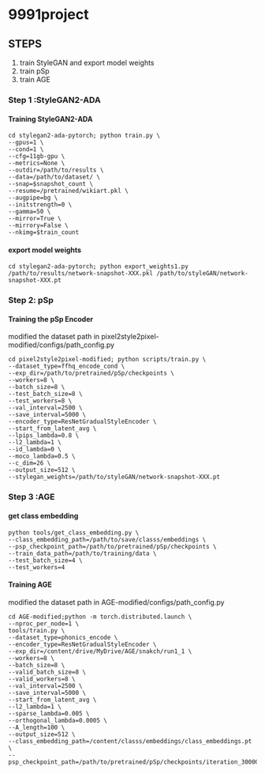 # 9991project
## STEPS
1. train StyleGAN and export model weights 
2. train pSp
3. train AGE


### Step 1 :StyleGAN2-ADA
#### Training StyleGAN2-ADA
```
cd stylegan2-ada-pytorch; python train.py \
--gpus=1 \
--cond=1 \
--cfg=11gb-gpu \
--metrics=None \
--outdir=/path/to/results \
--data=/path/to/dataset/ \
--snap=$snapshot_count \
--resume=/pretrained/wikiart.pkl \
--augpipe=bg \
--initstrength=0 \
--gamma=50 \
--mirror=True \
--mirrory=False \
--nkimg=$train_count
```
#### export model weights 
```
cd stylegan2-ada-pytorch; python export_weights1.py /path/to/results/network-snapshot-XXX.pkl /path/to/styleGAN/network-snapshot-XXX.pt
```

### Step 2: pSp
#### Training the pSp Encoder
modified the dataset path in pixel2style2pixel-modified/configs/path_config.py
```
cd pixel2style2pixel-modified; python scripts/train.py \
--dataset_type=ffhq_encode_cond \
--exp_dir=/path/to/pretrained/pSp/checkpoints \
--workers=8 \
--batch_size=8 \
--test_batch_size=8 \
--test_workers=8 \
--val_interval=2500 \
--save_interval=5000 \
--encoder_type=ResNetGradualStyleEncoder \
--start_from_latent_avg \
--lpips_lambda=0.8 \
--l2_lambda=1 \
--id_lambda=0 \
--moco_lambda=0.5 \
--c_dim=26 \ 
--output_size=512 \
--stylegan_weights=/path/to/styleGAN/network-snapshot-XXX.pt
```

### Step 3 :AGE 
#### get class embedding
```
python tools/get_class_embedding.py \
--class_embedding_path=/path/to/save/classs/embeddings \
--psp_checkpoint_path=/path/to/pretrained/pSp/checkpoints \
--train_data_path=/path/to/training/data \
--test_batch_size=4 \
--test_workers=4
```

#### Training AGE
modified the dataset path in AGE-modified/configs/path_config.py
```
cd AGE-modified;python -m torch.distributed.launch \
--nproc_per_node=1 \
tools/train.py \
--dataset_type=phonics_encode \
--encoder_type=ResNetGradualStyleEncoder \
--exp_dir=/content/drive/MyDrive/AGE/snakch/run1_1 \
--workers=8 \
--batch_size=8 \
--valid_batch_size=8 \
--valid_workers=8 \
--val_interval=2500 \
--save_interval=5000 \
--start_from_latent_avg \
--l2_lambda=1 \
--sparse_lambda=0.005 \
--orthogonal_lambda=0.0005 \
--A_length=100 \
--output_size=512 \
--class_embedding_path=/content/classs/embeddings/class_embeddings.pt \
--psp_checkpoint_path=/path/to/pretrained/pSp/checkpoints/iteration_300000.pt 
```

